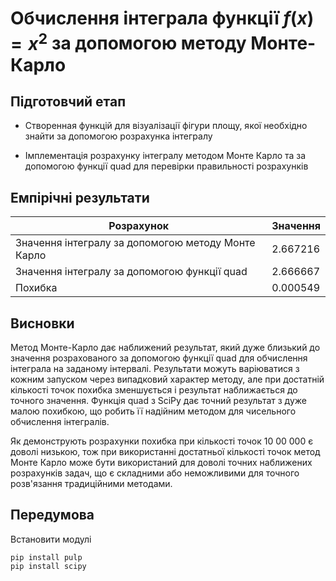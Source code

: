 # Обчислення інтеграла функції $f(x) = x^2$ за допомогою методу Монте-Карло

## Підготовчий етап

- Створенная функцій для візуалізації фігури площу, якої необхідно знайти за допомогою розрахунка інтегралу

- Імплементація розрахунку інтегралу методом Монте Карло та за допомогою функції quad для перевірки правильності розрахунків

## Емпірічні результати

| Розрахунок                                         | Значення |
| -------------------------------------------------- | -------- |
| Значення інтегралу за допомогою методу Монте Карло | 2.667216 |
| Значення інтегралу за допомогою функції quad       | 2.666667 |
| Похибка                                            | 0.000549 |

## Висновки

Метод Монте-Карло дає наближений результат, який дуже близький до значення розрахованого за допомогою функції quad для обчислення інтеграла на заданому інтервалі. Результати можуть варіюватися з кожним запуском через випадковий характер методу, але при достатній кількості точок похибка зменшується і результат наближається до точного значення. Функція quad з SciPy дає точний результат з дуже малою похибкою, що робить її надійним методом для чисельного обчислення інтегралів.

Як демонструють розрахунки похибка при кількості точок 10 00 000 є доволі низькою, тож при використанні достатньої кількості точок метод Монте Карло може бути використаний для доволі точних наближених розрахунків задач, що є складними або неможливими для точного розв'язання традиційними методами.

## Передумова

Встановити модулі

```
pip install pulp
pip install scipy
```
